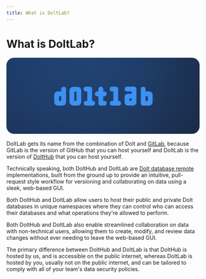 ```yaml
---
title: What is DoltLab?
---
```


# What is DoltLab?

![DoltLab logo](../../.gitbook/assets/doltlab-preview.png)

DoltLab gets its name from the combination of Dolt and [GitLab](), because GitLab is the version of GitHub that you can host yourself and DoltLab is the version of [DoltHub]() that you can host yourself.

Technically speaking, both DoltHub and DoltLab are [Dolt database remote]() implementations, built from the ground up to provide an intuitive, pull-request style workflow for versioning and collaborating on data using a sleek, web-based GUI.

Both DoltHub and DoltLab allow users to host their public and private Dolt databases in unique namespaces where they can control who can access their databases and what operations they're allowed to perform.

Both DoltHub and DoltLab also enable streamlined collaboration on data with non-technical users, allowing them to create, modify, and review data changes without ever needing to leave the web-based GUI.

The primary difference between DoltHub and DoltLab is that DoltHub is hosted by us, and is accessible on the public internet, whereas DoltLab is hosted by you, usually not on the public internet, and can be tailored to comply with all of your team's data security policies.